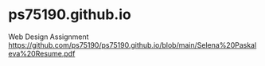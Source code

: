 # ps75190.github.io
Web Design Assignment
https://github.com/ps75190/ps75190.github.io/blob/main/Selena%20Paskaleva%20Resume.pdf
